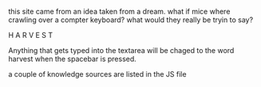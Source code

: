 this site came from an idea taken from a dream.
what if mice where crawling over a compter keyboard? what would they really be tryin to say?

H A R V E S T

Anything that gets typed into the textarea will be chaged to the word harvest when the spacebar is pressed.

a couple of knowledge sources are listed in the JS file
